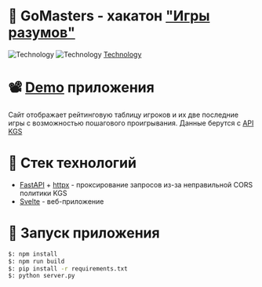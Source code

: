 # 📜 GoMasters - хакатон ["Игры разумов"](https://practicingfutures.org/mindgame)  
![Technology](https://img.shields.io/badge/frontend-svelte--v3-orange) ![Technology](https://img.shields.io/badge/lang-python--3.7-blue) [Technology](https://img.shields.io/badge/backend-fastapi-green)

# 📽 [Demo](https://drive.google.com/file/d/1eCb4pxvAIy8b3kuNRaL3psVLeEQquFYn/view) приложения
Cайт отображает рейтинговую таблицу игроков и их две последние игры с возможностью пошагового проигрывания. Данные берутся с [API KGS](https://www.gokgs.com/json/access)

# 🔫 Стек технологий
* [FastAPI](https://fastapi.tiangolo.com/) + [httpx](https://www.python-httpx.org/) - проксирование запросов из-за неправильной CORS политики KGS
* [Svelte](https://svelte.dev/) - веб-приложение

# 🚀 Запуск приложения
```bash
$: npm install
$: npm run build
$: pip install -r requirements.txt
$: python server.py
```
